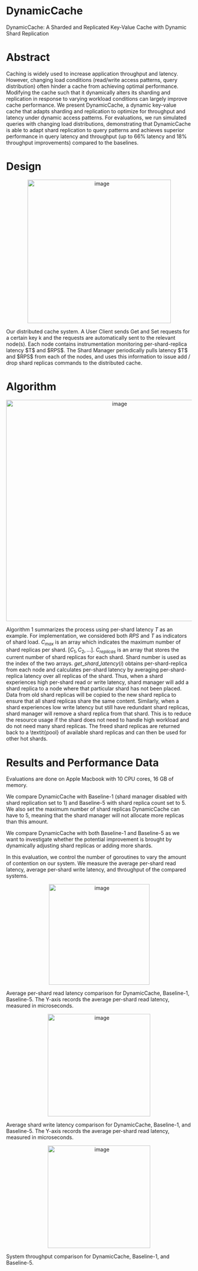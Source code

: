 # DynamicCache
DynamicCache: A Sharded and Replicated Key-Value Cache with Dynamic Shard Replication

# Abstract
Caching is widely used to increase application throughput and latency. However, changing load conditions (read/write access patterns,  query distribution) often hinder a cache from achieving optimal performance. Modifying the cache such that it dynamically alters its sharding and replication in response to varying workload conditions can largely improve cache performance. We present DynamicCache, a dynamic key-value cache that adapts sharding and replication to optimize for throughput and latency under dynamic access patterns. For evaluations, we run simulated queries with changing load distributions, demonstrating that DynamicCache is able to adapt shard replication to query patterns and achieves superior performance in query latency and throughput (up to 66\% latency and 18\% throughput improvements) compared to the baselines.

# Design
<p align="center">
  <img align="center" width="389" alt="image" src="https://user-images.githubusercontent.com/18220413/191397895-255a1eb6-7202-4b6b-8be6-1d8cdf1de1ae.png">
</p>
Our distributed cache system. A User Client sends Get and Set requests for a certain key k and the requests are automatically sent to the relevant node(s). Each node contains instrumentation monitoring per-shard-replica latency $T$ and $RPS$. The Shard Manager periodically pulls latency $T$ and $RPS$ from each of the nodes, and uses this information to issue add / drop shard replicas commands to the distributed cache.

# Algorithm
<p align="center">
  <img align="center" width="600" alt="image" src="https://user-images.githubusercontent.com/18220413/191398108-1a9c8eb1-79f3-4e63-950d-e6d5ad77db81.png">
</p>

Algorithm 1 summarizes the process using per-shard latency $T$ as an example. For implementation, we considered both $RPS$ and $T$ as indicators of shard load. $C_{max}$ is an array which indicates the maximum number of shard replicas per shard. $[C_1, C_2, ...]$. $C_{replicas}$ is an array that stores the current number of shard replicas for each shard. Shard number is used as the index of the two arrays. $get\_shard\_latency(i)$ obtains per-shard-replica from each node and calculates per-shard latency by averaging per-shard-replica latency over all replicas of the shard. Thus, when a shard experiences high per-shard read or write latency, shard manager will add a shard replica to a node where that particular shard has not been placed. Data from old shard replicas will be copied to the new shard replica to ensure that all shard replicas share the same content. Similarly, when a shard experiences low write latency but still have redundant shard replicas, shard manager will remove a shard replica from that shard. This is to reduce the resource usage if the shard does not need to handle high workload and do not need many shard replicas. The freed shard replicas are returned back to a \textit{pool} of available shard replicas and can then be used for other hot shards.

# Results and Performance Data
Evaluations are done on Apple Macbook with 10 CPU cores, 16 GB of memory.

We compare DynamicCache with Baseline-1 (shard manager disabled with shard replication set to 1) and Baseline-5 with shard replica count set to 5. We also set the maximum number of shard replicas DynamicCache can have to 5, meaning that the shard manager will not allocate more replicas than this amount.

We compare DynamicCache with both Baseline-1 and Baseline-5 as we want to investigate whether the potential improvement is brought by dynamically adjusting shard replicas or adding more shards. 

In this evaluation, we control the number of goroutines to vary the amount of contention on our system. We measure the average per-shard read latency, average per-shard write latency, and throughput of the compared systems.

<p align="center">
  <img align="center" width="273" alt="image" src="https://user-images.githubusercontent.com/18220413/191398671-c2200ddc-3ee3-41cf-a5be-43bd482c950c.png">
</p>
 
Average per-shard read latency comparison for DynamicCache, Baseline-1, Baseline-5. The Y-axis records the average per-shard read latency, measured in microseconds.

<p align="center">
  <img align="center" width="278" alt="image" src="https://user-images.githubusercontent.com/18220413/191398710-d1134775-fc66-44cc-8c74-39fe2a977f30.png">
</p>

Average shard write latency comparison for DynamicCache, Baseline-1, and Baseline-5. The Y-axis records the average per-shard read latency, measured in microseconds. 

<p align="center">
  <img align="center" width="278" alt="image" src="https://user-images.githubusercontent.com/18220413/191398745-8258e000-fc0a-44d4-8d81-ff0345024ca7.png">
</p>

System throughput comparison for DynamicCache, Baseline-1, and Baseline-5.





